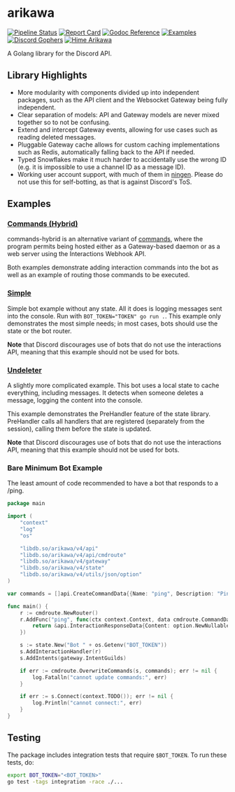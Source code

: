 # arikawa

[![ Pipeline Status ][pipeline_img    ]][pipeline    ]
[![ Report Card     ][goreportcard_img]][goreportcard]
[![ Godoc Reference ][pkg.go.dev_img  ]][pkg.go.dev  ]
[![ Examples        ][examples_img    ]][examples    ]
[![ Discord Gophers ][dgophers_img    ]][dgophers    ]
[![ Hime Arikawa    ][himeArikawa_img ]][himeArikawa ]

A Golang library for the Discord API.

[dgophers]:     https://discord.gg/7jSf85J
[dgophers_img]: https://img.shields.io/badge/Discord%20Gophers-%23arikawa-%237289da?style=flat-square

[examples]:     https://github.com/diamondburned/arikawa/tree/v4/0-examples
[examples_img]: https://img.shields.io/badge/Example-__example%2F-blueviolet?style=flat-square

[pipeline]:     https://builds.sr.ht/~diamondburned/arikawa
[pipeline_img]: https://builds.sr.ht/~diamondburned/arikawa.svg?style=flat-square

[pkg.go.dev]:     https://pkg.go.dev/libdb.so/arikawa/v4
[pkg.go.dev_img]: https://pkg.go.dev/badge/libdb.so/arikawa/v4

[himeArikawa]:     https://hime-goto.fandom.com/wiki/Hime_Arikawa
[himeArikawa_img]: https://img.shields.io/badge/Hime-Arikawa-ea75a2?style=flat-square

[goreportcard]:     https://goreportcard.com/report/github.com/diamondburned/arikawa
[goreportcard_img]: https://goreportcard.com/badge/github.com/diamondburned/arikawa?style=flat-square


## Library Highlights

- More modularity with components divided up into independent packages, such as
  the API client and the Websocket Gateway being fully independent.
- Clear separation of models: API and Gateway models are never mixed together so
  to not be confusing.
- Extend and intercept Gateway events, allowing for use cases such as reading
  deleted messages.
- Pluggable Gateway cache allows for custom caching implementations such as
  Redis, automatically falling back to the API if needed.
- Typed Snowflakes make it much harder to accidentally use the wrong ID (e.g.
  it is impossible to use a channel ID as a message ID).
- Working user account support, with much of them in [ningen][ningen]. Please
  do not use this for self-botting, as that is against Discord's ToS.

[ningen]: https://github.com/diamondburned/ningen


## Examples

### [Commands (Hybrid)](https://github.com/diamondburned/arikawa/tree/v4/0-examples/commands-hybrid)

commands-hybrid is an alternative variant of
[commands](https://github.com/diamondburned/arikawa/tree/v4/0-examples/commands),
where the program permits being hosted either as a Gateway-based daemon or as a
web server using the Interactions Webhook API.

Both examples demonstrate adding interaction commands into the bot as well as an
example of routing those commands to be executed.

### [Simple](https://github.com/diamondburned/arikawa/tree/v4/0-examples/simple)

Simple bot example without any state. All it does is logging messages sent into
the console. Run with `BOT_TOKEN="TOKEN" go run .`. This example only
demonstrates the most simple needs; in most cases, bots should use the state or
the bot router.

**Note** that Discord discourages use of bots that do not use the interactions
API, meaning that this example should not be used for bots.

### [Undeleter](https://github.com/diamondburned/arikawa/tree/v4/0-examples/undeleter)

A slightly more complicated example. This bot uses a local state to cache
everything, including messages. It detects when someone deletes a message,
logging the content into the console.

This example demonstrates the PreHandler feature of the state library.
PreHandler calls all handlers that are registered (separately from the session),
calling them before the state is updated.

**Note** that Discord discourages use of bots that do not use the interactions
API, meaning that this example should not be used for bots.

### Bare Minimum Bot Example

The least amount of code recommended to have a bot that responds to a /ping.

```go
package main

import (
	"context"
	"log"
	"os"

	"libdb.so/arikawa/v4/api"
	"libdb.so/arikawa/v4/api/cmdroute"
	"libdb.so/arikawa/v4/gateway"
	"libdb.so/arikawa/v4/state"
	"libdb.so/arikawa/v4/utils/json/option"
)

var commands = []api.CreateCommandData{{Name: "ping", Description: "Ping!"}}

func main() {
	r := cmdroute.NewRouter()
	r.AddFunc("ping", func(ctx context.Context, data cmdroute.CommandData) *api.InteractionResponseData {
		return &api.InteractionResponseData{Content: option.NewNullableString("Pong!")}
	})

	s := state.New("Bot " + os.Getenv("BOT_TOKEN"))
	s.AddInteractionHandler(r)
	s.AddIntents(gateway.IntentGuilds)

	if err := cmdroute.OverwriteCommands(s, commands); err != nil {
		log.Fatalln("cannot update commands:", err)
	}

	if err := s.Connect(context.TODO()); err != nil {
		log.Println("cannot connect:", err)
	}
}
```


## Testing

The package includes integration tests that require `$BOT_TOKEN`. To run these
tests, do:

```sh
export BOT_TOKEN="<BOT_TOKEN>"
go test -tags integration -race ./...
```
